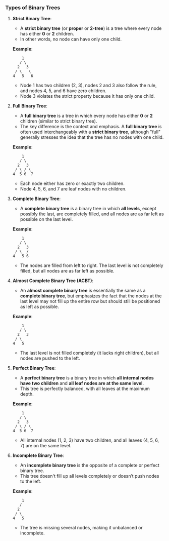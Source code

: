 ### Types of Binary Trees

1. **Strict Binary Tree**:
   - A **strict binary tree** (or **proper** or **2-tree**) is a tree where every node has either **0** or **2** children.
   - In other words, no node can have only one child.
   
   **Example**:
   ```
       1
      / \
     2   3
    / \   \
   4   5   6
   ```
   - Node 1 has two children (2, 3), nodes 2 and 3 also follow the rule, and nodes 4, 5, and 6 have zero children.
   - Node 3 violates the strict property because it has only one child.

2. **Full Binary Tree**:
   - A **full binary tree** is a tree in which every node has either **0** or **2** children (similar to strict binary tree).
   - The key difference is the context and emphasis. A **full binary tree** is often used interchangeably with a **strict binary tree**, although "full" generally stresses the idea that the tree has no nodes with one child.

   **Example**:
   ```
       1
      / \
     2   3
    / \ / \
   4  5 6  7
   ```
   - Each node either has zero or exactly two children.
   - Node 4, 5, 6, and 7 are leaf nodes with no children.

3. **Complete Binary Tree**:
   - A **complete binary tree** is a binary tree in which **all levels**, except possibly the last, are completely filled, and all nodes are as far left as possible on the last level.
   
   **Example**:
   ```
       1
      / \
     2   3
    / \  /
   4   5 6
   ```
   - The nodes are filled from left to right. The last level is not completely filled, but all nodes are as far left as possible.

4. **Almost Complete Binary Tree (ACBT)**:
   - An **almost complete binary tree** is essentially the same as a **complete binary tree**, but emphasizes the fact that the nodes at the last level may not fill up the entire row but should still be positioned as left as possible.

   **Example**:
   ```
       1
      / \
     2   3
    / \  
   4   5
   ```
   - The last level is not filled completely (it lacks right children), but all nodes are pushed to the left.

5. **Perfect Binary Tree**:
   - A **perfect binary tree** is a binary tree in which **all internal nodes have two children** and **all leaf nodes are at the same level**.
   - This tree is perfectly balanced, with all leaves at the maximum depth.
   
   **Example**:
   ```
       1
      / \
     2   3
    / \ / \
   4  5 6  7
   ```
   - All internal nodes (1, 2, 3) have two children, and all leaves (4, 5, 6, 7) are on the same level.

6. **Incomplete Binary Tree**:
   - An **incomplete binary tree** is the opposite of a complete or perfect binary tree.
   - This tree doesn't fill up all levels completely or doesn’t push nodes to the left.
   
   **Example**:
   ```
       1
      /
     2
    / \
   4   5
   ```
   - The tree is missing several nodes, making it unbalanced or incomplete.
